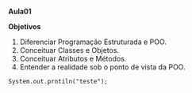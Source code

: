 **Aula01** 

**Objetivos**
1. Diferenciar Programação Estruturada e POO.
2. Conceituar Classes e Objetos.
3. Conceituar Atributos e Métodos.
4. Entender a realidade sob o ponto de vista da POO. 

 `System.out.prntiln("teste");`